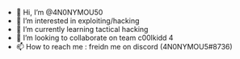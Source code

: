 - 👋 Hi, I’m @4N0NYMOU50
- 👀 I’m interested in exploiting/hacking
- 🌱 I’m currently learning tactical hacking
- 💞️ I’m looking to collaborate on team c00lkidd 4
- 📫 How to reach me : freidn me on discord (4N0NYMOU5#8736)

<!---
4N0NYMOU50/4N0NYMOU50 is a ✨ special ✨ repository because its `README.md` (this file) appears on your GitHub profile.
You can click the Preview link to take a look at your changes.
--->
